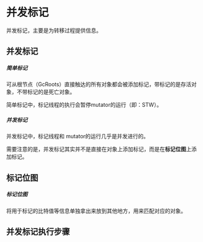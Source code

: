 # 并发标记

并发标记，主要是为转移过程提供信息。



## 并发标记

##### 简单标记

可从根节点（GcRoots）直接触达的所有对象都会被添加标记，带标记的是存活对象，不带标记的是死亡对象。

简单标记中，标记线程的执行会暂停mutator的运行（即：STW）。

##### 并发标记

并发标记中，标记线程和 mutator的运行几乎是并发进行的。

需要注意的是，并发标记其实并不是直接在对象上添加标记，而是在**标记位图**上添加标记。



## 标记位图

##### 标记位图

将用于标记的比特值等信息单独拿出来放到其他地方，用来匹配对应的对象。



## 并发标记执行步骤